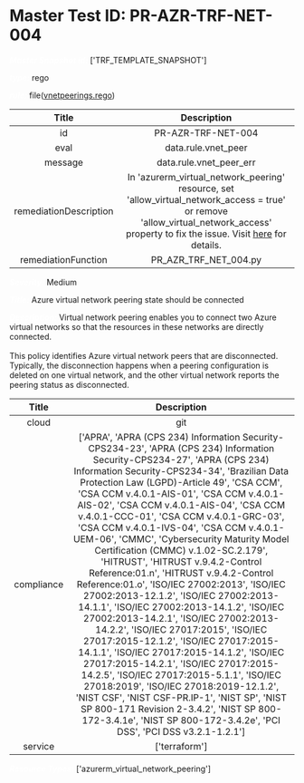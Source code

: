 



# Master Test ID: PR-AZR-TRF-NET-004


***<font color="white">Master Snapshot Id:</font>*** ['TRF_TEMPLATE_SNAPSHOT']

***<font color="white">type:</font>*** rego

***<font color="white">rule:</font>*** file([vnetpeerings.rego])  
  
  
  
  

|Title|Description|
| :---: | :---: |
|id|PR-AZR-TRF-NET-004|
|eval|data.rule.vnet_peer|
|message|data.rule.vnet_peer_err|
|remediationDescription|In 'azurerm_virtual_network_peering' resource, set 'allow_virtual_network_access = true' or remove 'allow_virtual_network_access' property to fix the issue. Visit <a href='https://registry.terraform.io/providers/hashicorp/azurerm/latest/docs/resources/virtual_network_peering#allow_virtual_network_access' target='_blank'>here</a> for details.|
|remediationFunction|PR_AZR_TRF_NET_004.py|


***<font color="white">Severity:</font>*** Medium

***<font color="white">Title:</font>*** Azure virtual network peering state should be connected

***<font color="white">Description:</font>*** Virtual network peering enables you to connect two Azure virtual networks so that the resources in these networks are directly connected.<br><br>This policy identifies Azure virtual network peers that are disconnected. Typically, the disconnection happens when a peering configuration is deleted on one virtual network, and the other virtual network reports the peering status as disconnected.  
  
  

|Title|Description|
| :---: | :---: |
|cloud|git|
|compliance|['APRA', 'APRA (CPS 234) Information Security-CPS234-23', 'APRA (CPS 234) Information Security-CPS234-27', 'APRA (CPS 234) Information Security-CPS234-34', 'Brazilian Data Protection Law (LGPD)-Article 49', 'CSA CCM', 'CSA CCM v.4.0.1-AIS-01', 'CSA CCM v.4.0.1-AIS-02', 'CSA CCM v.4.0.1-AIS-04', 'CSA CCM v.4.0.1-CCC-01', 'CSA CCM v.4.0.1-GRC-03', 'CSA CCM v.4.0.1-IVS-04', 'CSA CCM v.4.0.1-UEM-06', 'CMMC', 'Cybersecurity Maturity Model Certification (CMMC) v.1.02-SC.2.179', 'HITRUST', 'HITRUST v.9.4.2-Control Reference:01.n', 'HITRUST v.9.4.2-Control Reference:01.o', 'ISO/IEC 27002:2013', 'ISO/IEC 27002:2013-12.1.2', 'ISO/IEC 27002:2013-14.1.1', 'ISO/IEC 27002:2013-14.1.2', 'ISO/IEC 27002:2013-14.2.1', 'ISO/IEC 27002:2013-14.2.2', 'ISO/IEC 27017:2015', 'ISO/IEC 27017:2015-12.1.2', 'ISO/IEC 27017:2015-14.1.1', 'ISO/IEC 27017:2015-14.1.2', 'ISO/IEC 27017:2015-14.2.1', 'ISO/IEC 27017:2015-14.2.5', 'ISO/IEC 27017:2015-5.1.1', 'ISO/IEC 27018:2019', 'ISO/IEC 27018:2019-12.1.2', 'NIST CSF', 'NIST CSF-PR.IP-1', 'NIST SP', 'NIST SP 800-171 Revision 2-3.4.2', 'NIST SP 800-172-3.4.1e', 'NIST SP 800-172-3.4.2e', 'PCI DSS', 'PCI DSS v3.2.1-1.2.1']|
|service|['terraform']|


***<font color="white">Resource Types:</font>*** ['azurerm_virtual_network_peering']


[vnetpeerings.rego]: https://github.com/prancer-io/prancer-compliance-test/tree/master/azure/terraform/vnetpeerings.rego
